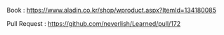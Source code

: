 Book : https://www.aladin.co.kr/shop/wproduct.aspx?ItemId=134180085

Pull Request : https://github.com/neverlish/Learned/pull/172
